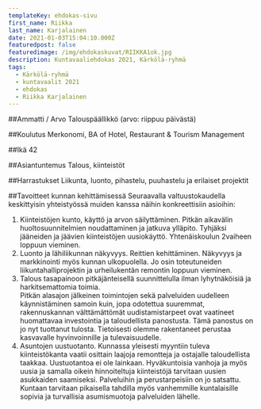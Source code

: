 ```yaml
---
templateKey: ehdokas-sivu
first_name: Riikka
last_name: Karjalainen
date: 2021-01-03T15:04:10.000Z
featuredpost: false
featuredimage: /img/ehdokaskuvat/RIIKKA1ok.jpg
description: Kuntavaaliehdokas 2021, Kärkölä-ryhmä
tags:
  - Kärkölä-ryhmä
  - kuntavaalit 2021
  - ehdokas
  - Riikka Karjalainen
---
```

##Ammatti / Arvo
Talouspäällikkö (arvo: riippuu päivästä)

##Koulutus
Merkonomi, BA of Hotel, Restaurant & Tourism Management

##Ikä
42

##Asiantuntemus
Talous, kiinteistöt

##Harrastukset
Liikunta, luonto, pihastelu, puuhastelu ja erilaiset projektit

##Tavoitteet kunnan kehittämisessä
Seuraavalla valtuustokaudella keskittyisin yhteistyössä muiden kanssa näihin konkreettisiin asioihin:
1. Kiinteistöjen kunto, käyttö ja arvon säilyttäminen. 
Pitkän aikavälin huoltosuunnitelmien noudattaminen ja jatkuva ylläpito. Tyhjäksi jääneiden ja jäävien kiinteistöjen uusiokäyttö. Yhtenäiskoulun 2vaiheen loppuun vieminen.
2. Luonto ja lähiliikunnan näkyvyys. 
Reittien kehittäminen. Näkyvyys ja markkinointi myös kunnan ulkopuolella. Jo osin toteutuneiden liikuntahalliprojektin ja urheilukentän remontin loppuun vieminen.
3. Talous tasapainoon pitkäjänteisellä suunnittelulla ilman lyhytnäköisiä ja harkitsemattomia toimia.  
Pitkän alasajon jälkeinen toimintojen sekä palveluiden uudelleen käynnistäminen samoin kuin, jopa odotettua suuremmat, rakennuskannan välttämättömät uudistamistarpeet ovat vaatineet huomattavaa investointia ja taloudellista panostusta. Tämä panostus on jo nyt tuottanut tulosta. Tietoisesti olemme rakentaneet perustaa kasvavalle hyvinvoinnille ja tulevaisuudelle.
4. Asuntojen uustuotanto. 
Kunnassa yleisesti myyntiin tuleva kiinteistökanta vaatii osittain laajoja remontteja ja ostajalle taloudellista taakkaa. Uustuotantoa ei ole lainkaan. Hyväkuntoisia vanhoja ja myös uusia ja samalla oikein hinnoiteltuja kiinteistöjä tarvitaan uusien asukkaiden saamiseksi. Palveluihin ja perustarpeisiin on jo satsattu. 
Kuntaan tarvitaan pikaisella tahdilla myös vanhemmille kuntalaisille sopivia ja turvallisia asumismuotoja palveluiden lähelle.